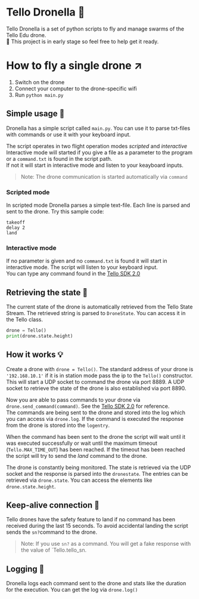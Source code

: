 # Tello Dronella :rocket:

Tello Dronella is a set of python scripts to fly and manage swarms of the Tello Edu drone.  
:construction: This project is in early stage so feel free to help get it ready.

# How to fly a single drone :arrow_upper_right: 

1. Switch on the drone
1. Connect your computer to the drone-specific wifi
1. Run `python main.py`

## Simple usage :rocket:

Dronella has a simple script called `main.py`. You can use it to parse txt-files with commands or use it with your keyboard input.

The script operates in two flight operation modes _scripted_ and _interactive_  
Interactive mode will started if you give a file as a parameter to the program or a `command.txt` is found in the script path.  
If not it will start in interactive mode and listen to your keayboard inputs.

> Note: The drone communication is started automatically via `command`

### Scripted mode 

In scripted mode Dronella parses a simple text-file. Each line is parsed and sent to the drone. Try this sample code:

```
takeoff
delay 2
land
```

### Interactive mode

If no parameter is given and no `command.txt` is found it will start in interactive mode. The script will listen to your keyboard input.  
You can type any command found in the [Tello SDK 2.0](https://dl-cdn.ryzerobotics.com/downloads/Tello/Tello%20SDK%202.0%20User%20Guide.pdf)

## Retrieving the state :wrench:

The current state of the drone is automatically retrieved from the Tello State Stream. The retrieved string is parsed to `DroneState`. You can access it in the Tello class.

```python
drone = Tello()
print(drone.state.height)
```

## How it works :bulb:

Create a drone with `drone = Tello()`. The standard address of your drone is `'192.168.10.1'` if it is in station mode pass the ip to the `Tello()` constructor.
This will start a UDP socket to command the drone via port 8889. A UDP socket to retrieve the state of the drone is also established via port 8890.

Now you are able to pass commands to your drone via `drone.send_command(command)`. See the [Tello SDK 2.0](https://dl-cdn.ryzerobotics.com/downloads/Tello/Tello%20SDK%202.0%20User%20Guide.pdf) for reference.  
The commands are being sent to the drone and stored into the log which you can access via `drone.log`. If the command is executed the response from the drone is stored into the `logentry`.

When the command has been sent to the drone the script will wait until it was executed successfully or wait until the maximum timeout (`Tello.MAX_TIME_OUT`) has been reached. If the timeout has been reached the script will try to send the _land_ command to the drone.

The drone is constantly being monitored. The state is retrieved via the UDP socket and the response is parsed into the `dronestate`. The entries can be retrieved via `drone.state`. You can access the elements like `drone.state.height`.

## Keep-alive connection :satellite:

Tello drones have the safety feature to land if no command has been received during the last 15 seconds. To avoid accidental landing the script sends the `sn?`command to the drone.

> Note: If you use `sn?` as a command. You will get a fake response with the value of `Tello.tello_sn.

## Logging :page_facing_up:

Dronella logs each command sent to the drone and stats like the duration for the execution. You can get the log via `drone.log()`